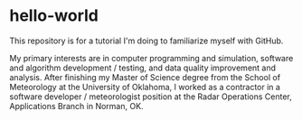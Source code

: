 # hello-world
This repository is for a tutorial I'm doing to familiarize myself with GitHub.

My primary interests are in computer programming and simulation, software and algorithm development / testing, and data quality improvement and analysis. After finishing my Master of Science degree from the School of Meteorology at the University of Oklahoma, I worked as a contractor in a software developer / meteorologist position at the Radar Operations Center, Applications Branch in Norman, OK.
